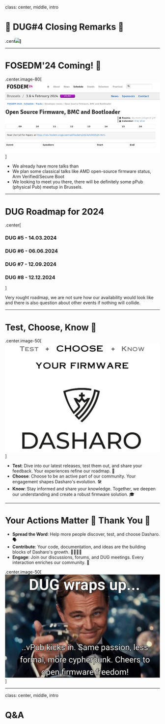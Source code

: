 <!--
SPDX-FileCopyrightText: 2024 3mdeb <contact@3mdeb.com>

SPDX-License-Identifier: CC-BY-SA-4.0
-->

class: center, middle, intro

# &#x1F44B; DUG#4 Closing Remarks &#x1F44B;

.center[<img src="/remark-templates/dasharo-presentation-template/images/dasharo-sygnet-white.svg" width="150px" style="margin-left:-20px">]

---

# FOSEDM'24 Coming! &#x1F389;

.center.image-80[![](/img/fosdem_2024.png)]

* We already have more talks than
* We plan some classical talks like AMD open-source firmware status, Arm
  Verified/Secure Boot
* We looking to meet you there, there will be definitely some pPub (physical
  Pub) meetup in Brussels.

---

# DUG Roadmap for 2024

.center[

### **DUG #5** - 14.03.2024

### **DUG #6** - 06.06.2024

### **DUG #7** - 12.09.2024

### **DUG #8** - 12.12.2024

]

Very rought roadmap, we are not sure how our availability would look like and
there is also question about other events if nothing will collide.

---

# Test, Choose, Know 🌟

.center.image-50[![](/img/dasharo_slogan.png)]

- **Test**: Dive into our latest releases, test them out, and share your
  feedback. Your experiences refine our roadmap. 🧪
- **Choose**: Choose to be an active part of our community. Your engagement
  shapes Dasharo's evolution. 🛠️
- **Know**: Stay informed and share your knowledge. Together, we deepen our
  understanding and create a robust firmware solution. 🎓

---

# Your Actions Matter 🌟 **Thank You** 🙏

- **Spread the Word**: Help more people discover, test, and choose Dasharo.
  🗣️
- **Contribute**: Your code, documentation, and ideas are the building blocks
  of Dasharo's growth. 👩‍💻👨‍💻
- **Engage**: Join our discussions, forums, and DUG meetings. Every
  interaction enriches our community. 🤝

.center.image-50[![](/img/dug_3_meme.png)]

---
class: center, middle, intro

# Q&A
